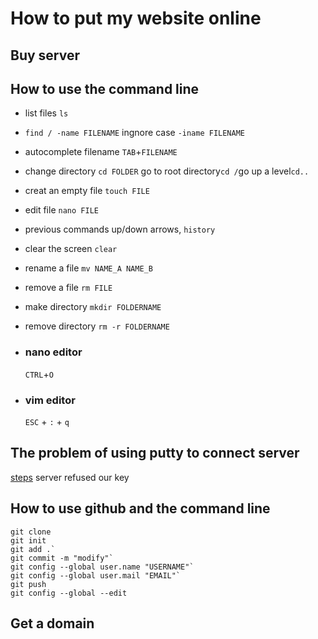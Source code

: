 # How to put my website online

## Buy server


## How to use the command line
- list files `ls`
- `find / -name FILENAME` ingnore case `-iname FILENAME`
- autocomplete filename `TAB`+`FILENAME`
- change directory `cd FOLDER` go to root directory`cd /`go up a level`cd..`
- creat an empty file `touch FILE`
- edit file `nano FILE`
- previous commands up/down arrows, `history`
- clear the screen `clear`
- rename a file `mv NAME_A NAME_B`
- remove a file `rm FILE`
- make directory `mkdir FOLDERNAME`
- remove directory `rm -r FOLDERNAME`


- ### nano editor
  `CTRL`+`O`

- ### vim editor
  `ESC` + `:` + `q`

## The problem of using putty to connect server
[steps](https://www.getfilecloud.com/blog/ssh-without-password-using-putty/)
server refused our key

## How to use github and the command line
```
git clone
git init
git add .`
git commit -m "modify"`
git config --global user.name "USERNAME"`
git config --global user.mail "EMAIL"`
git push
git config --global --edit

```

## Get a domain
